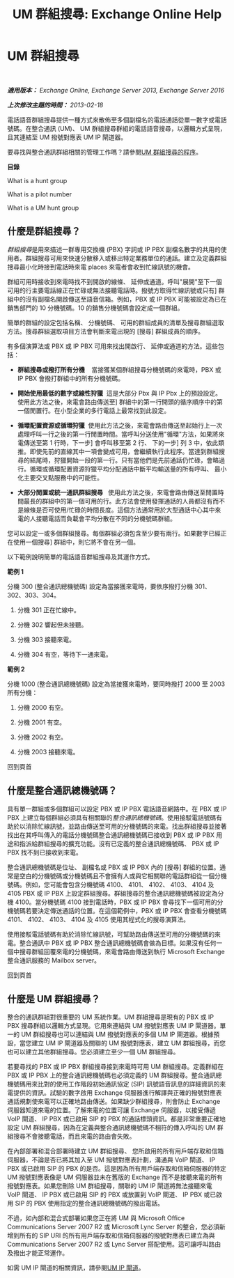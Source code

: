 ﻿---
title: 'UM 群組搜尋: Exchange Online Help'
TOCTitle: UM 群組搜尋
ms:assetid: 026129a1-b0b5-410a-bed6-2d49f85205b3
ms:mtpsurl: https://technet.microsoft.com/zh-tw/library/Aa995918(v=EXCHG.150)
ms:contentKeyID: 50553925
ms.date: 05/23/2018
mtps_version: v=EXCHG.150
ms.translationtype: MT
---

# UM 群組搜尋

 

_**適用版本：** Exchange Online, Exchange Server 2013, Exchange Server 2016_

_**上次修改主題的時間：** 2013-02-18_

電話語音群組搜尋提供一種方式來散佈至多個副檔名的電話通話從單一數字或電話號碼。在整合通訊 (UM)、 UM 群組搜尋群組的電話語音搜尋，以邏輯方式呈現，且其連結至 UM 撥號對應表 UM IP 閘道器。

要尋找與整合通訊群組相關的管理工作嗎？請參閱[UM 群組搜尋的程序](um-hunt-group-procedures-exchange-2013-help.md)。

**目錄**

What is a hunt group

What is a pilot number

What is a UM hunt group

## 什麼是群組搜尋？

*群組搜尋*是用來描述一群專用交換機 (PBX) 字詞或 IP PBX 副檔名數字的共用的使用者。群組搜尋可用來快速分散移入或移出特定業務單位的通話。建立及定義群組搜尋最小化時接到電話時來電 places 來電者會收到忙線訊號的機會。

群組可用時接收到來電時找不到開啟的線條、 延伸或通道。呼叫"展開"至下一個可用的行主要電話線正在忙碌或無法接聽電話時。撥號方取得忙線訊號或只有\] 群組中的沒有副檔名開啟傳送至語音信箱。例如，PBX 或 IP PBX 可能被設定為已在銷售部門的 10 分機號碼。10 的銷售分機號碼會設定成一個群組。

簡單的群組的設定包括名稱、 分機號碼、 可用的群組成員的清單及搜尋群組選取方法。搜尋群組選取項目方法會判斷來電出現的 \[搜尋\] 群組成員的順序。

有多個演算法或 PBX 或 IP PBX 可用來找出開啟行、 延伸或通道的方法。這些包括：

  - **群組搜尋或撥打所有分機**    當接獲某個群組搜尋分機號碼的來電時，PBX 或 IP PBX 會撥打群組中的所有分機號碼。

  - **開始使用最低的數字或線性狩獵**  這是大部分 Pbx 與 IP Pbx 上的預設設定。使用此方法之後，來電會路由傳送至\] 群組中的第一行開頭的循序順序中的第一個閒置行。在小型企業的多行電話上最常找到此設定。

  - **循環配置資源或循環狩獵**  使用此方法之後，來電會路由傳送至起始行上一次處理呼叫一行之後的第一行閒置時間。當呼叫分送使用"循環"方法，如果將來電傳送至第 1 行時，下一步\] 會呼叫移至第 2 行、 下的一步\] 列 3 中，依此類推。即使先前的直線其中一項會變成可用，會繼續執行此程序。當達到群組搜尋的結尾時，狩獵開始一段的第一行。只有當他們是先前通話仍忙碌，會略過行。循環或循環配置資源狩獵平均分配通話中斷平均輸送量的所有呼叫、 最小化主要交叉點服務中的可能性。

  - **大部分閒置或統一通訊群組搜尋**   使用此方法之後，來電會路由傳送至閒置時間最長的群組中的第一個可用的行。此方法會使用發揮通話的人員都沒有而不是線條是否可使用/忙碌的時間長度。這個方法通常用於大型通話中心其中來電的人接聽電話而負載會平均分散在不同的分機號碼群組。

您可以設定一或多個群組搜尋。每個群組必須包含至少要有兩行。如果數字已經正在使用一個搜尋\] 群組中，則它將不會在另一個。

以下範例說明簡單的電話語音群組搜尋及其運作方式。

**範例 1**

分機 300 (整合通訊總機號碼) 設定為當接獲來電時，要依序撥打分機 301、302、303、304。

1.  分機 301 正在忙線中。

2.  分機 302 響起但未接聽。

3.  分機 303 接聽來電。

4.  分機 304 有空，等待下一通來電。

**範例 2**

分機 1000 (整合通訊總機號碼) 設定為當接獲來電時，要同時撥打 2000 至 2003 所有分機：

1.  分機 2000 有空。

2.  分機 2001 有空。

3.  分機 2002 有空。

4.  分機 2003 接聽來電。

回到頁首

## 什麼是整合通訊總機號碼？

具有單一群組或多個群組可以設定 PBX 或 IP PBX 電話語音網路中。在 PBX 或 IP PBX 上建立每個群組必須具有相關聯的*整合通訊總機號碼*。使用接駁電話號碼有助於以消除忙線訊號，並路由傳送至可用的分機號碼的來電。找出群組搜尋並接著找出在其呼叫傳入的電話分機號碼整合通訊總機號碼已接收到 PBX 或 IP PBX 用途和指派給群組搜尋的擴充功能。沒有已定義的整合通訊總機號碼、 PBX 或 IP PBX 找不到已接收到來電。

整合通訊總機號碼是位址、 副檔名或 PBX 或 IP PBX 內的 \[搜尋\] 群組的位置。通常是空白的分機號碼或分機號碼且不會擁有人或與它相關聯的電話群組從一個分機號碼。例如，您可能會包含分機號碼 4100、 4101、 4102、 4103、 4104 及 4105 PBX 或 IP PBX 上設定群組搜尋。群組搜尋的整合通訊總機號碼被設定為分機 4100。當分機號碼 4100 接到電話時，PBX 或 IP PBX 會尋找下一個可用的分機號碼若要決定傳送通話的位置。在這個範例中，PBX 或 IP PBX 會查看分機號碼 4101、 4102、 4103、 4104 及 4105 使用其程式化的搜尋演算法。

使用接駁電話號碼有助於消除忙線訊號，可幫助路由傳送至可用的分機號碼的來電。整合通訊中 PBX 或 IP PBX 整合通訊總機號碼會做為目標。如果沒有任何一個中搜尋群組回覆來電的分機號碼，來電會路由傳送到執行 Microsoft Exchange 整合通訊服務的 Mailbox server。

回到頁首

## 什麼是 UM 群組搜尋？

整合的通訊群組對很重要的 UM 系統作業。UM 群組搜尋是現有的 PBX 或 IP PBX 搜尋群組以邏輯方式呈現。它用來連結與 UM 撥號對應表 UM IP 閘道器。單一的 UM 群組搜尋也可以連結與 UM 撥號對應表的多個 UM IP 閘道器。根據預設，當您建立 UM IP 閘道器及關聯的 UM 撥號對應表，建立 UM 群組搜尋，而您也可以建立其他群組搜尋。您必須建立至少一個 UM 群組搜尋。

若要尋找的 PBX 或 IP PBX 群組搜尋接到來電時可用 UM 群組搜尋。定義群組在 PBX 或 IP PBX 上的整合通訊總機號碼也必須定義的 UM 群組搜尋。整合通訊總機號碼用來比對的使用工作階段初始通訊協定 (SIP) 訊號語音訊息的詳細資訊的來電提供的資訊。試驗的數字啟用 Exchange 伺服器進行解譯與正確的撥號對應表通話規劃使來電可以正確地路由傳送。如果缺少群組搜尋，則會防止 Exchange 伺服器知道來電的位置。了解來電的位置可讓 Exchange 伺服器，以接受傳遞 VoIP 閘道、 IP PBX 或已啟用 SIP 的 PBX 的通話標頭資訊。都是非常重要正確地設定 UM 群組搜尋，因為在定義與整合通訊總機號碼不相符的傳入呼叫的 UM 群組搜尋不會接聽電話，而且來電的路由會失敗。

在內部部署和混合部署時建立 UM 群組搜尋、 您所啟用的所有用戶端存取和信箱伺服器，不論是否已將其加入至 UM 撥號對應表計劃，溝通與 VoIP 閘道、 IP PBX 或已啟用 SIP 的 PBX 的是否。這是因為所有用戶端存取和信箱伺服器的特定 UM 撥號對應表像是 UM 伺服器並未在舊版的 Exchange 而不是接聽來電的所有撥號對應表。如果您刪除 UM 群組搜尋，關聯的 UM IP 閘道將無法接聽來電 VoIP 閘道、 IP PBX 或已啟用 SIP 的 PBX 或放置到 VoIP 閘道、 IP PBX 或已啟用 SIP 的 PBX 使用指定的整合通訊總機號碼的撥出電話。

不過，如內部和混合式部署如果您正在將 UM 與 Microsoft Office Communications Server 2007 R2 或 Microsoft Lync Server 的整合，您必須新增到所有的 SIP URI 的所有用戶端存取和信箱伺服器的撥號對應表已建立為與 Communications Server 2007 R2 或 Lync Server 搭配使用。這可讓呼叫路由及撥出才能正常運作。

如需 UM IP 閘道的相關資訊，請參閱[UM IP 閘道](um-ip-gateways-exchange-2013-help.md)。

